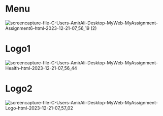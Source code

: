 # Menu
![screencapture-file-C-Users-AmirAli-Desktop-MyWeb-MyAssignment-Assignment6-html-2023-12-21-07_56_19 (2)](https://github.com/AmiraliAhmadi5/Assignment6/assets/120505702/f40eddda-e621-4aff-934e-905588b2c87d)
# Logo1
![screencapture-file-C-Users-AmirAli-Desktop-MyWeb-MyAssignment-Health-html-2023-12-21-07_56_44](https://github.com/AmiraliAhmadi5/Assignment6/assets/120505702/8b3577d1-b3a5-4961-992a-97bcd28d9213)
# Logo2
![screencapture-file-C-Users-AmirAli-Desktop-MyWeb-MyAssignment-Logo-html-2023-12-21-07_57_02](https://github.com/AmiraliAhmadi5/Assignment6/assets/120505702/f79fdf03-97f0-4e2a-bc75-ad3e114cc593)
